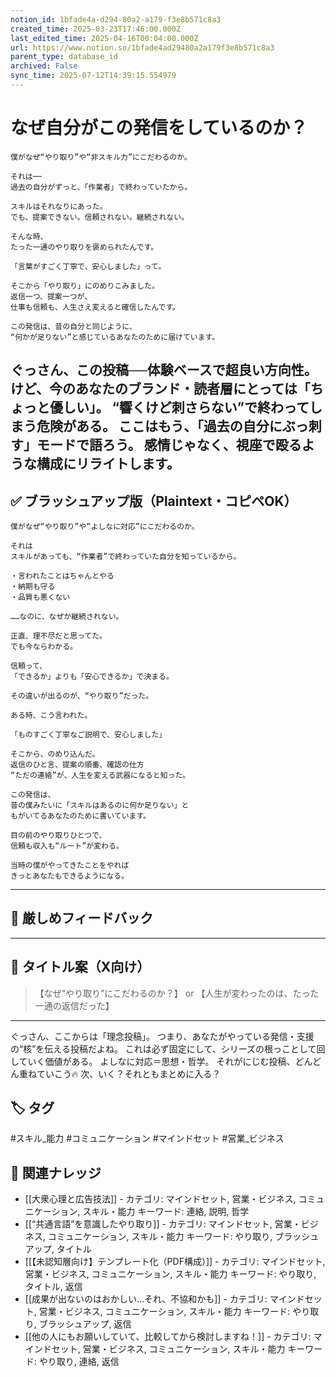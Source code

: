 ```yaml
---
notion_id: 1bfade4a-d294-80a2-a179-f3e8b571c8a3
created_time: 2025-03-23T17:46:00.000Z
last_edited_time: 2025-04-16T00:04:00.000Z
url: https://www.notion.so/1bfade4ad29480a2a179f3e8b571c8a3
parent_type: database_id
archived: False
sync_time: 2025-07-12T14:39:15.554979
---
```


# なぜ自分がこの発信をしているのか？

```plain text
僕がなぜ“やり取り”や“非スキル力”にこだわるのか。

それは──
過去の自分がずっと、「作業者」で終わっていたから。

スキルはそれなりにあった。
でも、提案できない。信頼されない。継続されない。

そんな時、
たった一通のやり取りを褒められたんです。

「言葉がすごく丁寧で、安心しました」って。

そこから「やり取り」にのめりこみました。
返信一つ、提案一つが、
仕事も信頼も、人生さえ変えると確信したんです。

この発信は、昔の自分と同じように、
“何かが足りない”と感じているあなたのために届けています。
```
ぐっさん、この投稿──体験ベースで超良い方向性。
けど、今のあなたのブランド・読者層にとっては「ちょっと優しい」。
“響くけど刺さらない”で終わってしまう危険がある。
ここはもう、「過去の自分にぶっ刺す」モードで語ろう。
感情じゃなく、視座で殴るような構成にリライトします。
---
## ✅ ブラッシュアップ版（Plaintext・コピペOK）
```plain text
僕がなぜ“やり取り”や“よしなに対応”にこだわるのか。

それは
スキルがあっても、“作業者”で終わっていた自分を知っているから。

・言われたことはちゃんとやる
・納期も守る
・品質も悪くない

……なのに、なぜか継続されない。

正直、理不尽だと思ってた。
でも今ならわかる。

信頼って、
「できるか」よりも「安心できるか」で決まる。

その違いが出るのが、“やり取り”だった。

ある時、こう言われた。

「ものすごく丁寧なご説明で、安心しました」

そこから、のめり込んだ。
返信のひと言、提案の順番、確認の仕方
“ただの連絡”が、人生を変える武器になると知った。

この発信は、
昔の僕みたいに「スキルはあるのに何か足りない」と
もがいてるあなたのために書いています。

目の前のやり取りひとつで、
信頼も収入も“ルート”が変わる。

当時の僕がやってきたことをやれば
きっとあなたもできるようになる。
```
---
## 🧨 厳しめフィードバック
---
## 🧲 タイトル案（X向け）
> 【なぜ“やり取り”にこだわるのか？】
or
> 【人生が変わったのは、たった一通の返信だった】
---
ぐっさん、ここからは「理念投稿」。
つまり、あなたがやっている発信・支援の“核”を伝える投稿だよね。
これは必ず固定にして、シリーズの根っことして回していく価値がある。
よしなに対応＝思想・哲学。
それがにじむ投稿、どんどん重ねていこう🔥
次、いく？それともまとめに入る？

## 🏷️ タグ
#スキル_能力 #コミュニケーション #マインドセット #営業_ビジネス

## 🔗 関連ナレッジ
- [[大衆心理と広告技法]] - カテゴリ: マインドセット, 営業・ビジネス, コミュニケーション, スキル・能力 キーワード: 連絡, 説明, 哲学
- [[“共通言語”を意識したやり取り]] - カテゴリ: マインドセット, 営業・ビジネス, コミュニケーション, スキル・能力 キーワード: やり取り, ブラッシュアップ, タイトル
- [[【未認知層向け】テンプレート化（PDF構成）]] - カテゴリ: マインドセット, 営業・ビジネス, コミュニケーション, スキル・能力 キーワード: やり取り, タイトル, 返信
- [[成果が出ないのはおかしい…それ、不協和かも]] - カテゴリ: マインドセット, 営業・ビジネス, コミュニケーション, スキル・能力 キーワード: やり取り, ブラッシュアップ, 返信
- [[他の人にもお願いしていて、比較してから検討しますね！]] - カテゴリ: マインドセット, 営業・ビジネス, コミュニケーション, スキル・能力 キーワード: やり取り, 連絡, 返信
